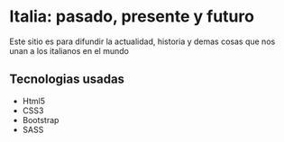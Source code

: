 <h1>Italia: pasado, presente y futuro</h1>
<p>Este sitio es para difundir la actualidad, historia y demas cosas que nos unan a los italianos en el mundo</p>

<h2>Tecnologias usadas</h2>
<ul>
<li>Html5</li>
<li>CSS3</li>
<li>Bootstrap</li>
<li>SASS</li>
</ul>
